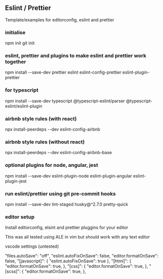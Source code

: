## Eslint / Prettier

Template/examples for editorconfig, eslint and prettier

### initialise
npm init
git init

### eslint, prettier and plugins to make eslint and prettier work together
npm install --save-dev prettier eslint eslint-config-prettier eslint-plugin-prettier

### for typescript
npm install --save-dev typescript @typescript-eslint/parser @typescript-eslint/eslint-plugin

### airbnb style rules (with  react)
npx install-peerdeps --dev eslint-config-airbnb
### airbnb style rules (without react)
npx install-peerdeps --dev eslint-config-airbnb-base

### optional plugins for node, angular, jest
npm install --save-dev eslint-plugin-node eslint-plugin-angular eslint-plugin-jest

### run eslint/prettier using git pre-commit hooks
npm install --save-dev lint-staged husky@^2.7.0 pretty-quick

### editor setup
Install editorconfig, elsint and prettier pluggins for your editor

This was all tested using ALE in vim but should work with any text editor

vscode settings (untested)

"files.autoSave": "off",
"eslint.autoFixOnSave": false,
"editor.formatOnSave": false,
"[javascript]": {
  "eslint.autoFixOnSave": true
},
"[html]": {
  "editor.formatOnSave": true,
},
"[css]": {
  "editor.formatOnSave": true,
},
"[scss]": {
  "editor.formatOnSave": true,
},
